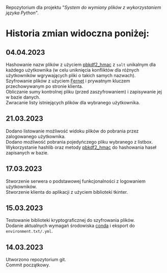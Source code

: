 Repozytorium dla projektu "<i>System do wymiany plików z wykorzystaniem języka Python</i>".

# Historia zmian widoczna poniżej:
## 04.04.2023
Hashowanie nazw plików z użyciem <a href="https://docs.python.org/3/library/hashlib.html#hashlib.pbkdf2_hmac" target="blank">pbkdf2_hmac</a> z `salt` unikalnym dla każdego użytkownika (w celu uniknięcia konfliktów dla różnych użytkowników wgrywających pliki o takich samych nazwach).<br/>
Szyfrowanie plików z użyciem <a href="https://cryptography.io/en/latest/fernet/" target="blank">Fernet</a> i prywatnym kluczem przechowywanym po stronie klienta. <br/>
Obliczanie sumy kontrolnej pliku (przed zaszyfrowaniem) i zapisywanie jej w bazie danych.<br/>
Zwracanie listy istniejących plików dla wybranego użytkownika.

## 21.03.2023
Dodano listowanie możliwość widoku plików do pobrania przez zalogowanego użytkownika.<br/>
Dodano możliwość pobrania pojedyńczego pliku wybranego z listbox.<br/>
Wykorzystanie hashlib oraz metody <a href="https://docs.python.org/3/library/hashlib.html#hashlib.pbkdf2_hmac" target="blank">pbkdf2_hmac</a> do hashowania haseł zapisanych w bazie.
## 17.03.2023
Stworzenie serwera o podstawowej funkcjonalności z logowaniem użytkowników.<br/>
Stworzenie klienta do aplikacji z użyciem biblioteki tkinter.
## 15.03.2023
Testowanie biblioteki kryptograficznej do szyfrowania plików. <br/>
Dodanie aktualnych wymagań środowiska <a href="https://docs.conda.io/en/latest/" target="blank">conda</a> i eksport do `environment.txt/.yml`.
## 14.03.2023
Utworzono repozytorium git.<br/>
Commit początkowy.
